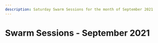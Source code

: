 ```yaml
---
description: Saturday Swarm Sessions for the month of September 2021
---
```


# Swarm Sessions - September 2021

